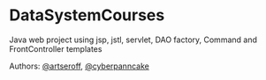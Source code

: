 # DataSystemCourses
Java web project using jsp, jstl, servlet, DAO factory, Command and FrontController templates

Authors: [@artseroff](https://github.com/artseroff), [@cyberpanncake](https://github.com/cyberpanncake)
